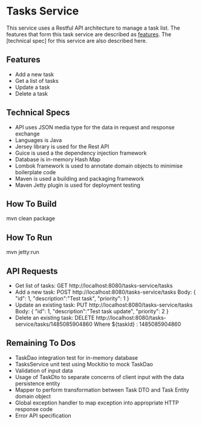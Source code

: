 # Tasks Service

This service uses a Restful API architecture to manage a task list. The features that form
this task service are described as [features]. The [technical spec] for
this service are also described here.

## Features

- Add a new task
- Get a list of tasks
- Update a task
- Delete a task

## Technical Specs

- API uses JSON media type for the data in request and response exchange
- Languages is Java
- Jersey library is used for the Rest API
- Guice is used a the dependency injection framework
- Database is in-memory Hash Map
- Lombok framework is used to annotate domain objects to minimise boilerplate code
- Maven is used a building and packaging framework
- Maven Jetty plugin is used for deployment testing

## How To Build

mvn clean package

## How To Run

mvn jetty:run

## API Requests

- Get list of tasks: GET http://localhost:8080/tasks-service/tasks
- Add a new task: POST http://localhost:8080/tasks-service/tasks
                  Body: {
                          "id": 1,
                          "description":"Test task",
                          "priority": 1
                        }
- Update an existing task: PUT http://localhost:8080/tasks-service/tasks
                  Body: {
                           "id": 1,
                           "description":"Test task update",
                           "priority": 2
                        }
- Delete an existing task: DELETE http://localhost:8080/tasks-service/tasks/1485085904860
                  Where ${taskId} : 1485085904860

## Remaining To Dos

- TaskDao integration test for in-memory database
- TasksService unit test using Mockitio to mock TaskDao
- Validation of input data
- Usage of TaskDto to separate concerns of client input with the data persistence entity
- Mapper to perform transformation between Task DTO and Task Entity domain object
- Global exception handler to map exception into appropriate HTTP response code
- Error API specification


[features]: #features
[technical specs]: #technical-requirements